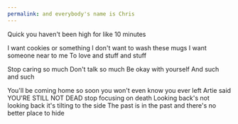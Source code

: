```yaml
---
permalink: and everybody's name is Chris
---
```

<span style="color:#000ff;">Quick you haven't been high for like 10 minutes</span> 

<span style="color:#000ff;">I want cookies or something</span> 
<span style="color:#000ff;">I don't want to wash these mugs</span> 
<span style="color:#000ff;">I want someone near to me</span> 
<span style="color:#000ff;">To love and stuff and stuff</span> 

<span style="color:#000ff;">Stop caring so much</span>
<span style="color:#000ff;">Don't talk so much</span> 
<span style="color:#000ff;">Be okay with yourself</span> 
<span style="color:#000ff;">And such and such</span> 

<span style="color:#000ff;">You'll be coming home so soon you won't even know you ever left</span> 
<span style="color:#000ff;">Artie said YOU'RE STILL NOT DEAD stop focusing on death</span> 
<span style="color:#000ff;">Looking back's not looking back it's tilting to the side</span> 
<span style="color:#000ff;">The past is in the past and there's no better place to hide</span>